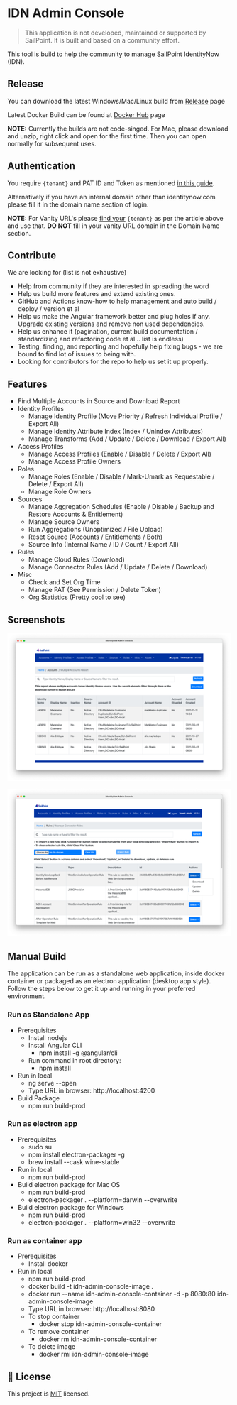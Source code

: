 # IDN Admin Console #

> This application is not developed, maintained or supported by SailPoint. It is built and based on a community effort.

This tool is build to help the community to manage SailPoint IdentityNow (IDN).

## Release

You can download the latest Windows/Mac/Linux build from [Release](https://github.com/piyush-khandelwal-sp/idn-admin-console/releases) page

Latest Docker Build can be found at [Docker Hub](http://hub.docker.com/r/khandelwalpiyush/idn-admin-console) page

**NOTE:** Currently the builds are not code-singed. For Mac, please download and unzip, right click and open for the first time. Then you can open normally for subsequent uses.

## Authentication

You require `{tenant}` and PAT ID and Token as mentioned [in this guide](https://developer.sailpoint.com/docs/getting_started.html).

Alternatively if you have an internal domain other than identitynow.com please fill it in the domain name section of login.

**NOTE:** For Vanity URL's please [find your](https://developer.sailpoint.com/docs/getting_started.html#finding-your-org-tenant-name) `{tenant}` as per the article above and use that. **DO NOT** fill in your vanity URL domain in the Domain Name section.

## Contribute

We are looking for (list is not exhaustive)

* Help from community if they are interested in spreading the word
* Help us build more features and extend existing ones.
* GitHub and Actions know-how to help management and auto build / deploy / version et al
* Help us make the Angular framework better and plug holes if any. Upgrade existing versions and remove non used dependencies.
* Help us enhance it (pagination, current build documentation / standardizing and refactoring code et al .. list is endless)
* Testing, finding, and reporting and hopefully help fixing bugs - we are bound to find lot of issues to being with.
* Looking for contributors for the repo to help us set it up properly.

## Features

* Find Multiple Accounts in Source and Download Report
* Identity Profiles
    * Manage Identity Profile (Move Priority / Refresh Individual Profile / Export All)
    * Manage Identity Attribute Index (Index / Unindex Attributes)
    * Manage Transforms (Add / Update / Delete / Download / Export All)
* Access Profiles
    * Manage Access Profiles (Enable / Disable / Delete / Export All)
    * Manage Access Profile Owners
* Roles
    * Manage Roles (Enable / Disable / Mark-Umark as Requestable / Delete / Export All)
    * Manage Role Owners
* Sources
    * Manage Aggregation Schedules (Enable / Disable / Backup and Restore Accounts & Entitlement)
    * Manage Source Owners
    * Run Aggregations (Unoptimized / File Upload)
    * Reset Source (Accounts / Entitlements / Both)
    * Source Info (Internal Name / ID / Count / Export All)
* Rules
    * Manage Cloud Rules (Download)
    * Manage Connector Rules (Add / Update / Delete / Download)
* Misc
    * Check and Set Org Time
    * Manage PAT (See Permission / Delete Token)
    * Org Statistics (Pretty cool to see)

## Screenshots

![Find Multiple Accounts](resources/readme/find-multiple-accounts.png)

![Manage Connector Rules](resources/readme/manage-connector-rules.png)

## Manual Build

The application can be run as a standalone web application, inside docker container or packaged as an electron application (desktop app style). Follow the steps below to get it up and running in your preferred environment.

### Run as Standalone App ###
* Prerequisites
    * Install nodejs 
    * Install Angular CLI
        * npm install -g @angular/cli
    * Run command in root directory:
        * npm install
* Run in local
    * ng serve --open
    * Type URL in browser: http://localhost:4200
* Build Package
    * npm run build-prod

### Run as electron app ###
* Prerequisites
    * sudo su
    * npm install electron-packager -g
    * brew install --cask wine-stable
* Run in local
    * npm run build-prod
* Build electron package for Mac OS
    * npm run build-prod
    * electron-packager . --platform=darwin --overwrite
* Build electron package for Windows
    * npm run build-prod
    * electron-packager . --platform=win32 --overwrite

### Run as container app ###
* Prerequisites
    * Install docker
* Run in local
    * npm run build-prod
    * docker build -t idn-admin-console-image .
    * docker run --name idn-admin-console-container -d -p 8080:80 idn-admin-console-image
    * Type URL in browser:  http://localhost:8080
    * To stop container
        * docker stop idn-admin-console-container
    * To remove container
        * docker rm idn-admin-console-container
    * To delete image
        * docker rmi idn-admin-console-image

## 📝 License

This project is [MIT](https://github.com/piyush-khandelwal-sp/idn-admin-console/blob/main/License) licensed.